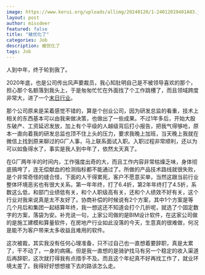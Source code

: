 ```yaml
---
image: https://www.kerui.org/uploads/allimg/20240120/1-24012019401A03.jpg 
layout: post
author: missdeer
featured: false
title: "被优化了"
categories: Job
description: 被优化了
tags: Job 
---
```

人到中年，终于轮到我了。

2020年底，也是公司传出风声要裁员，我心知肚明自己是不被领导喜欢的那个，担心那个名额落到我头上，于是匆匆忙忙在外面找了个工作跳槽了，而且领域跨度非常大，进了一个[末日行业](https://blog.ismisv.com/2020/12/996/)。

那个公司原来是呆着感觉不错的，算是个创业公司，因为研发总监的看重，技术上相关的东西基本可以由我来做决策，也做出了一些成果。不过1年多后，开始大股东破产、工资延迟发放，加上有个平级的人越级背后打小报告，把我气得够呛，原本一直向着我的研发总监也顶不住上头的压力，要求我晚上加班，当天晚上我就在微信上找到原来聊过的G厂人事，马上联系面试入职。入职过程非常顺利，还以为可以如鱼得水了，事实是我人到中年了，依然太天真了。

在G厂两年半的时间内，工作强度出奇的大，而且工作内容非常枯燥乏味，身体彻底搞垮了，连无偿献血的检测指标都不能通过了。所做的产品技术路线就很失败，是个非常奇怪的缝合怪，下面的人干得累死，客户不愿意买单，当然这跟当前行业整体环境恶劣也有很大关系。第一年年终，打了6.4折，第2年年终打了4.5折，系数这么低，和部门业绩低有关，和个人职级高有关，还和个人绩效不好有关，这个行业对我来说真是太不友好了。协商补偿的时候说有2个方案，其中1个方案是等几个月后和集团一起结算年终，我一想这还不知道会打个几折呢，就选了个固定数字的方案，落袋为安。补充说一句，上家公司做的是BIM设计软件，在这家公司做的是施工建模和算量软件，在房地产行业如此没落的今天，生意真的很难做，何况是能不为客户带来太多收益且难用的软件。

这次被裁，其实我没有任何心理准备，只不过自己也一直想着要辞职，真是太累了，干不动了，一身的病痛。但是我一直想的是骑驴找马有另一个稳定的收入渠道后再辞职，这次就打得我有点措手不及。而且这个年纪真不好再找工作了，就业环境太差了。我得好好想想接下去的路该怎么走。
